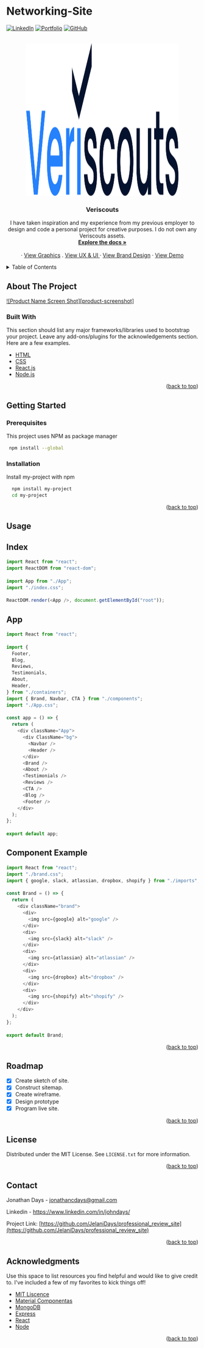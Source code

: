 # Networking-Site

<!-- PROJECT SHIELDS -->

<a href="https://www.linkedin.com/in/johndays/">![LinkedIn](https://img.shields.io/badge/linkedin-%230077B5.svg?style=for-the-badge&logo=linkedin&logoColor=white)</a>
<a href="https://www.jonathancdays.com/">![Portfolio](https://img.shields.io/badge/Portfolio-%23000000.svg?style=for-the-badge&logo=firefox&logoColor=#FF7)</a>
<a href="https://github.com/jonathancdays">![GitHub](https://img.shields.io/badge/github-%23121011.svg?style=for-the-badge&logo=github&logoColor=white)</a>
<a href=" "> </a>
<a href=" "> </a>

<!-- PROJECT LOGO -->

<br />
<div align="center">
  <a href="https://github.com/othneildrew/Best-README-Template">
    <img src="src/assets/logo.svg" alt="Logo" width="400" height="400">
  </a>

  <h3 align="center">Veriscouts</h3>

  <p align="center">
 I have taken inspiration and my experience from my previous employer to design and code a personal project for creative purposes. I do not own any Veriscouts assets.
    <br> 
    <a href="https://github.com/JelaniDays/professional_review_site"><strong>Explore the docs »</strong></a>
    <br />
    <br />
    ·
    <a href="https://www.jonathancdays.com/projects/networking-graphic-design.html">View Graphics</a>
    .
    <a href="https://www.figma.com/proto/I1faTmZyVSqyErkWu1jEtF/Veriscouts?node-id=60841%3A14&scaling=min-zoom&page-id=0%3A1">View UX & UI </a>
    ·
    <a href="https://www.jonathancdays.com/projects/networking-branding.html">View Brand Design</a> 
    ·
    <a href="https://jonathan-days-networking-site-project.netlify.app/">View Demo</a>
  </p>
</div>

<!-- TABLE OF CONTENTS -->
<details>
  <summary>Table of Contents</summary>
  <ol>
    <li>
      <a href="#about-the-project">About The Project</a>
      <ul>
        <li><a href="#built-with">Built With</a></li>
      </ul>
    </li>
    <li>
      <a href="#getting-started">Getting Started</a>
      <ul>
        <li><a href="#prerequisites">Prerequisites</a></li>
        <li><a href="#installation">Installation</a></li>
      </ul>
    </li>
    <li><a href="#usage">Usage</a></li>
    <li><a href="#roadmap">Roadmap</a></li>
    <li><a href="#license">License</a></li>
    <li><a href="#contact">Contact</a></li>
    <li><a href="#acknowledgments">Acknowledgments</a></li>
  </ol>
</details>

<!-- ABOUT THE PROJECT -->

## About The Project

[![Product Name Screen Shot][product-screenshot]](https://example.com)

### Built With

This section should list any major frameworks/libraries used to bootstrap your project. Leave any add-ons/plugins for the acknowledgements section. Here are a few examples.

- [HTML](https://html.spec.whatwg.org/)
- [CSS](https://developer.mozilla.org/en-US/docs/Web/CSS)
- [React.js](https://reactjs.org/)
- [Node.js](https://nodejs.org/en/)

<p align="right">(<a href="#top">back to top</a>)</p>

<!-- GETTING STARTED -->

## Getting Started

### Prerequisites

This project uses NPM as package manager

```bash
 npm install --global
```

### Installation

Install my-project with npm

```bash
  npm install my-project
  cd my-project
```

<p align="right">(<a href="#top">back to top</a>)</p>

<!-- USAGE EXAMPLES -->

## Usage

<h2>Index</h2>

```javascript
import React from "react";
import ReactDOM from "react-dom";

import App from "./App";
import "./index.css";

ReactDOM.render(<App />, document.getElementById("root"));
```

<h2>App</h2>

```javascript
import React from "react";

import {
  Footer,
  Blog,
  Reviews,
  Testimonials,
  About,
  Header,
} from "./containers";
import { Brand, Navbar, CTA } from "./components";
import "./App.css";

const app = () => {
  return (
    <div className="App">
      <div ClassName="bg">
        <Navbar />
        <Header />
      </div>
      <Brand />
      <About />
      <Testimonials />
      <Reviews />
      <CTA />
      <Blog />
      <Footer />
    </div>
  );
};

export default app;
```

<h2>Component Example</h2>

```javascript
import React from "react";
import "./brand.css";
import { google, slack, atlassian, dropbox, shopify } from "./imports";

const Brand = () => {
  return (
    <div className="brand">
      <div>
        <img src={google} alt="google" />
      </div>
      <div>
        <img src={slack} alt="slack" />
      </div>
      <div>
        <img src={atlassian} alt="atlassian" />
      </div>
      <div>
        <img src={dropbox} alt="dropbox" />
      </div>
      <div>
        <img src={shopify} alt="shopify" />
      </div>
    </div>
  );
};

export default Brand;
```

<p align="right">(<a href="#top">back to top</a>)</p>

<!-- ROADMAP -->

## Roadmap

- [x] Create sketch of site.
- [x] Construct sitemap.
- [x] Create wireframe.
- [x] Design prototype
- [x] Program live site.

<p align="right">(<a href="#top">back to top</a>)</p>

<!-- LICENSE -->

## License

Distributed under the MIT License. See `LICENSE.txt` for more information.

<p align="right">(<a href="#top">back to top</a>)</p>

<!-- CONTACT -->

## Contact

Jonathan Days - jonathancdays@gmail.com

Linkedin - https://www.linkedin.com/in/johndays/

Project Link: [https://github.com/JelaniDays/professional_review_site](https://github.com/JelaniDays/professional_review_site)

<p align="right">(<a href="#top">back to top</a>)</p>

<!-- ACKNOWLEDGMENTS -->

## Acknowledgments

Use this space to list resources you find helpful and would like to give credit to. I've included a few of my favorites to kick things off!

- [MIT Liscence](https://opensource.org/licenses/MIT)
- [Material Componentas](https://github.com/material-components)
- [MongoDB](https://github.com/mongodb/mongo)
- [Express](https://github.com/expressjs/express)
- [React](https://github.com/facebook/react)
- [Node](https://github.com/nodejs/node)

<p align="right">(<a href="#top">back to top</a>)</p>
